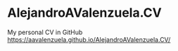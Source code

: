 # AlejandroAValenzuela.CV
My personal CV in GitHub
https://aavalenzuela.github.io/AlejandroAValenzuela.CV/

